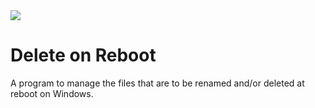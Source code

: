 <img src="https://img.shields.io/badge/license-GPL-green">

# Delete on Reboot
A program to manage the files that are to be renamed and/or deleted at reboot on Windows.
